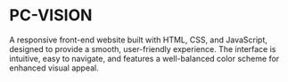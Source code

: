 # PC-VISION
A responsive front-end website built with HTML, CSS, and JavaScript, designed to provide a smooth, user-friendly experience. The interface is intuitive, easy to navigate, and features a well-balanced color scheme for enhanced visual appeal.

